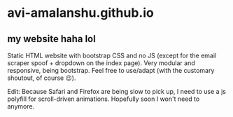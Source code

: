 # avi-amalanshu.github.io
## my website haha lol

Static HTML website with bootstrap CSS and no JS (except for the email scraper spoof + dropdown on the index page). Very modular and responsive, being bootstrap. Feel free to use/adapt (with the customary shoutout, of course 😉).

Edit: Because Safari and Firefox are being slow to pick up, I need to use a js polyfill for scroll-driven animations. Hopefully soon I won't need to anymore.
